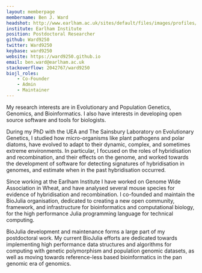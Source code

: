 ```yaml
---
layout: memberpage
membername: Ben J. Ward
headshot: http://www.earlham.ac.uk/sites/default/files/images/profiles/Ben%20Ward/ben-ward-web.jpg
institute: Earlham Institute
position: Postdoctoral Researcher
github: Ward9250
twitter: Ward9250
keybase: ward9250
website: https://ward9250.github.io
email: ben.ward@earlham.ac.uk
stackoverflow: 2042767/ward9250
biojl_roles:
    - Co-Founder
    - Admin
    - Maintainer
---
```


My research interests are in Evolutionary and Population Genetics, Genomics, and Bioinformatics.
I also have interests in developing open source software and tools for biologists.

During my PhD with the UEA and The Sainsbury Laboratory on Evolutionary Genetics, I studied how micro-organisms like plant pathogens and polar diatoms, have evolved to adapt to their dynamic, complex, and sometimes extreme environments.
In particular, I focused on the roles of hybridisation and recombination, and their effects on the genome, and worked towards the development of software for detecting signatures of hybridisation in genomes, and estimate when in the past hybridisation occurred.

Since working at the Earlham Institute I have worked on Genome Wide Association in Wheat, and have analysed several mouse species for evidence of hybridisation and recombination.
I co-founded and maintain the BioJulia organisation, dedicated to creating a new open community, framework, and infrastructure for bioinformatics and computational biology, for the high performance Julia programming language for technical computing.

BioJulia development and maintenance forms a large part of my postdoctoral work.
My current BioJulia efforts are dedicated towards implementing high performance data structures and algorithms for computing with genetic polymorphism and population genomic datasets, as well as moving towards reference-less based bioinformatics in the pan genomic era of genomics.
